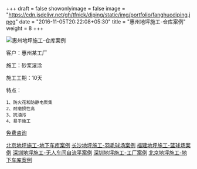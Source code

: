 +++
draft = false
showonlyimage = false
image = "https://cdn.jsdelivr.net/gh/tfnick/diping/static/img/portfolio/fanghuodiping.jpeg"
date = "2016-11-05T20:22:08+05:30"
title = "惠州地坪施工-仓库案例"
weight = 8
+++

![惠州地坪施工-仓库案例](https://cdn.jsdelivr.net/gh/tfnick/diping/static/img/portfolio/fanghuodiping.jpeg)

客户：惠州某工厂

施工：砂浆滚涂 

施工工期：10天

特点：

```
1、防火花和防静电聚集
2、耐磨损性高
3、抗油污
4、易于施工
```

[免费咨询](/contact/)

[北京地坪施工-地下车库案例](/portfolio/beijingdipingshigong/)
[长沙地坪施工-羽毛球场案例](/portfolio/changshadipingshigong/)
[福建地坪施工-篮球场案例](/portfolio/fujiandipingshigong/)
[深圳地坪施工-无人车间自流平案例](/portfolio/shenzhengdipingshigong-2/)
[深圳地坪施工-工厂案例](/portfolio/shenzhengdipingshigong-1/)
[北京地坪施工-地下车库案例](/portfolio/beijingdipingshigong/)


